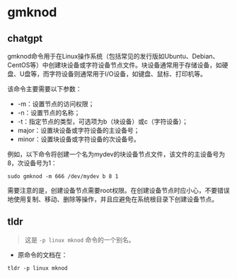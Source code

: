 # gmknod 
## chatgpt 
gmknod命令用于在Linux操作系统（包括常见的发行版如Ubuntu、Debian、CentOS等）中创建块设备或字符设备节点文件。块设备通常用于存储设备，如硬盘、U盘等，而字符设备则通常用于I/O设备，如键盘、鼠标、打印机等。

该命令主要需要以下参数：

- -m：设置节点的访问权限；
- -n：设置节点的名称；
- -t：指定节点的类型，可选项为b（块设备）或c（字符设备）；
- major：设置块设备或字符设备的主设备号；
- minor：设置块设备或字符设备的次设备号。

例如，以下命令将创建一个名为mydev的块设备节点文件，该文件的主设备号为8，次设备号为1：

```
sudo gmknod -m 666 /dev/mydev b 8 1
```

需要注意的是，创建设备节点需要root权限。在创建设备节点时应小心，不要错误地使用复制、移动、删除等操作，并且应避免在系统根目录下创建设备节点。 

## tldr 
 
> 这是 `-p linux mknod` 命令的一个别名。

- 原命令的文档在：

`tldr -p linux mknod`
